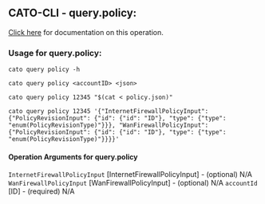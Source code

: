 
## CATO-CLI - query.policy:
[Click here](https://api.catonetworks.com/documentation/#query-policy) for documentation on this operation.

### Usage for query.policy:

`cato query policy -h`

`cato query policy <accountID> <json>`

`cato query policy 12345 "$(cat < policy.json)"`

`cato query policy 12345 '{"InternetFirewallPolicyInput": {"PolicyRevisionInput": {"id": {"id": "ID"}, "type": {"type": "enum(PolicyRevisionType)"}}}, "WanFirewallPolicyInput": {"PolicyRevisionInput": {"id": {"id": "ID"}, "type": {"type": "enum(PolicyRevisionType)"}}}}'`

#### Operation Arguments for query.policy ####
`InternetFirewallPolicyInput` [InternetFirewallPolicyInput] - (optional) N/A 
`WanFirewallPolicyInput` [WanFirewallPolicyInput] - (optional) N/A 
`accountId` [ID] - (required) N/A 
